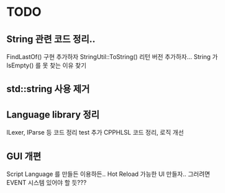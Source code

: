﻿# TODO
## String 관련 코드 정리..
FindLastOf() 구현 추가하자
StringUtil::ToString() 리턴 버전 추가하자...
String<T> 가 IsEmpty() 를 못 찾는 이유 찾기

## std::string 사용 제거

## Language library 정리
ILexer, IParse 등 코드 정리
test 추가
CPPHLSL 코드 정리, 로직 개선

## GUI 개편
Script Language 를 만들든 이용하든.. Hot Reload 가능한 UI 만들자.. 그러려면
EVENT 시스템 있어야 할 듯???


